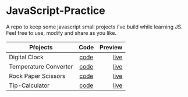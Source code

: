 # JavaScript-Practice

A repo to keep some javascript small projects i've build while learning JS. Feel free to use, modify and share as you like.

| Pŕojects | Code | Preview |
|----------|:-------:|-----:|
|Digital Clock |[code](https://github.com/RosaErick/JavaScript-Practice/blob/main/digital-clock-js/assets/app.js)|[live](https://rosaerick.github.io/JavaScript-Practice/digital-clock-js/)|
|Temperature Converter|[code](https://github.com/RosaErick/JavaScript-Practice/blob/main/Conversor-temp/assets/app.js)|[live](https://rosaerick.github.io/JavaScript-Practice/Conversor-temp/)|
|Rock Paper Scissors|[code](https://github.com/RosaErick/JavaScript-Practice/blob/main/rock-paper-scissors/assets/app.js)|[live](https://rosaerick.github.io/JavaScript-Practice/rock-paper-scissors/)|
|Tip-Calculator|[code](https://github.com/RosaErick/JavaScript-Practice/tree/main/tip-calculator-js)|[live](https://rosaerick.github.io/JavaScript-Practice/tip-calculator-js/)|
